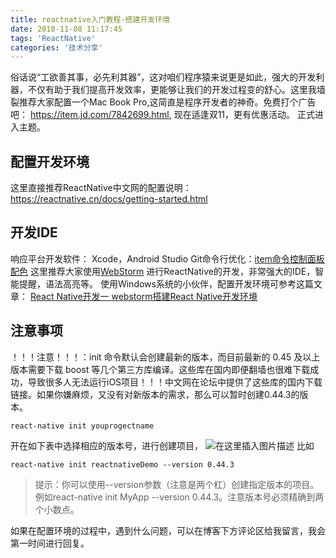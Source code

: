 ```yaml
---
title: reactnative入门教程-搭建开发环境
date: 2018-11-08 11:17:45
tags: 'ReactNative'
categories: '技术分享'
---
```

俗话说“工欲善其事，必先利其器”，这对咱们程序猿来说更是如此，强大的开发利器，不仅有助于我们提高开发效率，更能够让我们的开发过程变的舒心。这里我墙裂推荐大家配置一个Mac Book Pro,这简直是程序开发者的神奇。免费打个广告吧：
https://item.jd.com/7842699.html, 现在适逢双11，更有优惠活动。
正式进入主题。
## 配置开发环境
这里直接推荐ReactNative中文网的配置说明：
https://reactnative.cn/docs/getting-started.html

## 开发IDE
响应平台开发软件： Xcode，Android Studio
Git命令行优化：[item命令控制面板配色](https://www.jianshu.com/p/b8b02a5d3212)
这里推荐大家使用[WebStorm](https://www.jetbrains.com/webstorm/) 进行ReactNative的开发，非常强大的IDE，智能提醒，语法高亮等。
使用Windows系统的小伙伴，配置开发环境可参考这篇文章：
[React Native开发一 webstorm搭建React Native开发环境](https://blog.csdn.net/qiyei2009/article/details/78820207)
## 注意事项
！！！注意！！！：init 命令默认会创建最新的版本，而目前最新的 0.45 及以上版本需要下载 boost 等几个第三方库编译。这些库在国内即便翻墙也很难下载成功，导致很多人无法运行iOS项目！！！中文网在论坛中提供了这些库的国内下载链接。如果你嫌麻烦，又没有对新版本的需求，那么可以暂时创建0.44.3的版本。
```
react-native init youprogectname
```
开在如下表中选择相应的版本号，进行创建项目，
![在这里插入图片描述](https://img-blog.csdnimg.cn/20181108103114696.png?x-oss-process=image/watermark,type_ZmFuZ3poZW5naGVpdGk,shadow_10,text_aHR0cHM6Ly9ibG9nLmNzZG4ubmV0L3dheW5lMjE0,size_16,color_FFFFFF,t_70)
比如
```
react-native init reactnativeDemo --version 0.44.3
```
>提示：你可以使用--version参数（注意是两个杠）创建指定版本的项目。例如react-native init MyApp --version 0.44.3。注意版本号必须精确到两个小数点。

如果在配置环境的过程中，遇到什么问题，可以在博客下方评论区给我留言，我会第一时间进行回复。